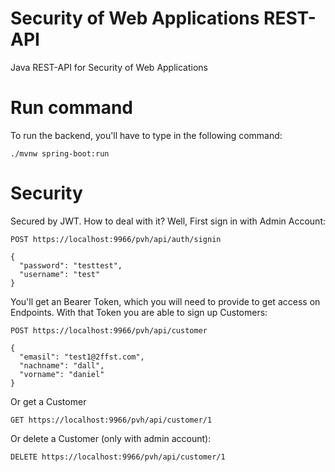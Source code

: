 # Security of Web Applications REST-API

Java REST-API for Security of Web Applications

# Run command

To run the backend, you'll have to type in the following command:

```
./mvnw spring-boot:run
```

# Security

Secured by JWT. How to deal with it?
Well, First sign in with Admin Account:
```
POST https://localhost:9966/pvh/api/auth/signin

{
  "password": "testtest",
  "username": "test"
}
```

You'll get an Bearer Token, which you will need to provide to get access on Endpoints.
With that Token you are able to sign up Customers:

```
POST https://localhost:9966/pvh/api/customer

{
  "emasil": "test1@2ffst.com",
  "nachname": "dall",
  "vorname": "daniel"
}
```

Or get a Customer
```
GET https://localhost:9966/pvh/api/customer/1
```

Or delete a Customer (only with admin account):

```
DELETE https://localhost:9966/pvh/api/customer/1
```



